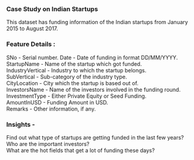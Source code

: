 ### Case Study on Indian Startups
This dataset has funding information of the Indian startups from January 2015 to August 2017.
### Feature Details :
SNo - Serial number.
Date - Date of funding in format DD/MM/YYYY.  
StartupName - Name of the startup which got funded.  
IndustryVertical - Industry to which the startup belongs.  
SubVertical - Sub-category of the industry type.  
CityLocation - City which the startup is based out of.  
InvestorsName - Name of the investors involved in the funding round.  
InvestmentType - Either Private Equity or Seed Funding.  
AmountInUSD - Funding Amount in USD.  
Remarks - Other information, if any.  
### Insights -
Find out what type of startups are getting funded in the last few years?  
Who are the important investors?  
What are the hot fields that get a lot of funding these days?  

